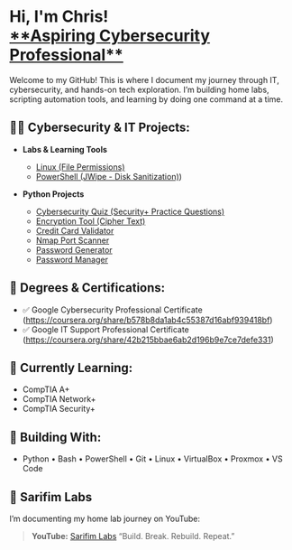 <h1>Hi, I'm Chris! <br/><a href="https://www.linkedin.com/in/chris-graves-66999b1a4/">**Aspiring Cybersecurity Professional**</a></h1>
Welcome to my GitHub! This is where I document my journey through IT, cybersecurity, and hands-on tech exploration. I’m building home labs, scripting automation tools, and learning by doing one command at a time.

<h2>👨‍💻 Cybersecurity & IT Projects:</h2>

- <b>Labs & Learning Tools</b>
  - [Linux (File Permissions)](https://github.com/cybergravey/File-Permissions-in-Linux)
  - [PowerShell (JWipe - Disk Sanitization)](https://github.com/cybergravey/ActiveDirectoryLab))

- <b>Python Projects</b>
  - [Cybersecurity Quiz (Security+ Practice Questions)](https://github.com/cybergravey/python-projects/blob/main/Quiz_Cybersecurity/main.py)
  - [Encryption Tool (Cipher Text)](https://github.com/cybergravey/python-projects/blob/main/encryption_tool/main.py)
  - [Credit Card Validator](https://github.com/cybergravey/python-projects/blob/main/credit_card_validator/main.py)
  - [Nmap Port Scanner](https://github.com/cybergravey/python-projects/blob/main/nmap_portscanner/main.py)
  - [Password Generator](https://github.com/cybergravey/python-projects/blob/main/password_generator/main.py)
  - [Password Manager](https://github.com/cybergravey/python-projects/blob/main/password_manager/main.py)

<h2>🔖 Degrees & Certifications:</h2>

- ✅ Google Cybersecurity Professional Certificate (https://coursera.org/share/b578b8da1ab4c55387d16abf939418bf)
- ✅ Google IT Support Professional Certificate (https://coursera.org/share/42b215bbae6ab2d196b9e7ce7defe331)

<h2>📝 Currently Learning:</h2>

- CompTIA A+
- CompTIA Network+
- CompTIA Security+

<h2>🧠 Building With:</h2>

- Python • Bash • PowerShell • Git • Linux • VirtualBox • Proxmox • VS Code

<h2>🧪 Sarifim Labs</h2>

I’m documenting my home lab journey on YouTube:
> **YouTube:** [Sarifim Labs](https://www.youtube.com/@SarifimLabs)
> “Build. Break. Rebuild. Repeat.”

<!--
**cybergravey/cybergravey** is a ✨ _special_ ✨ repository because its `README.md` (this file) appears on your GitHub profile.

Here are some ideas to get you started:

- 🔭 I’m currently working on ...
- 🌱 I’m currently learning ...
- 👯 I’m looking to collaborate on ...
- 🤔 I’m looking for help with ...
- 💬 Ask me about ...
- 📫 How to reach me: ...
- 😄 Pronouns: ...
- ⚡ Fun fact: ...
-->

